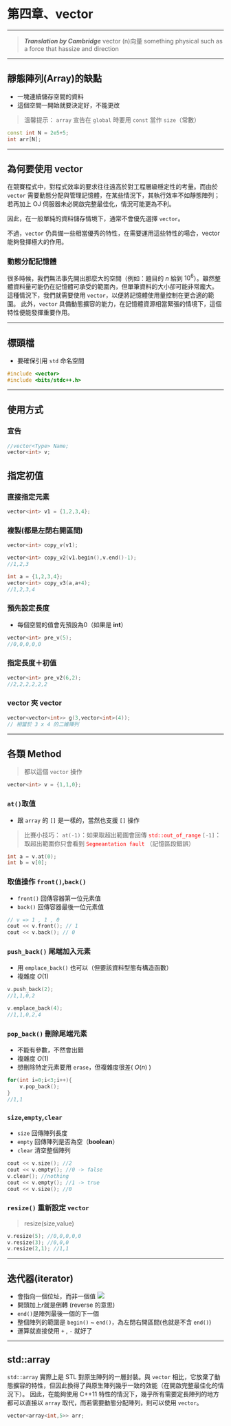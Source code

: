 # 第四章、vector
---
> ***Translation by Cambridge***
> vector (n)向量
> something physical such as a force that hassize and direction

---
## 靜態陣列(Array)的缺點
- 一塊連續儲存空間的資料
- 這個空間一開始就要決定好，不能更改
> 溫馨提示：
> `array` 宣告在 `global` 時要用 `const` 當作 `size`（常數）
```cpp
const int N = 2e5+5;
int arr[N];
```
---
## 為何要使用 vector
在競賽程式中，對程式效率的要求往往遠高於對工程層級穩定性的考量。而由於 `vector` 需要動態分配與管理記憶體，在某些情況下，其執行效率不如靜態陣列；若再加上 OJ 伺服器未必開啟完整最佳化，情況可能更為不利。

因此，在一般單純的資料儲存情境下，通常不會優先選擇 `vector`。

不過，`vector` 仍具備一些相當優秀的特性，在需要運用這些特性的場合，vector 能夠發揮極大的作用。
### 動態分配記憶體
很多時候，我們無法事先開出那麼大的空間（例如：題目的 $n$ 給到 $10^6$）。雖然整體資料量可能仍在記憶體可承受的範圍內，但單筆資料的大小卻可能非常龐大。
這種情況下，我們就需要使用 `vector`，以便將記憶體使用量控制在更合適的範圍。
此外，`vector` 具備動態擴容的能力，在記憶體資源相當緊張的情境下，這個特性便能發揮重要作用。

---

## 標頭檔
- 要確保引用 `std` 命名空間
```cpp
#include <vector>
#include <bits/stdc++.h>
```

---
## 使用方式

### 宣告
```cpp
//vector<Type> Name;
vector<int> v;
```
## 指定初值
### 直接指定元素
```cpp
vector<int> v1 = {1,2,3,4};
```
### 複製(都是左閉右開區間)
```cpp
vector<int> copy_v(v1);
```
```cpp
vector<int> copy_v2(v1.begin(),v.end()-1);
//1,2,3
```
```cpp
int a = {1,2,3,4};
vector<int> copy_v3(a,a+4);
//1,2,3,4
```
### 預先設定長度
- 每個空間的值會先預設為0（如果是 **int**）
```cpp
vector<int> pre_v(5);
//0,0,0,0,0
```
### 指定長度＋初值
```cpp
vector<int> pre_v2(6,2);
//2,2,2,2,2,2
```
### vector 夾 vector
```cpp
vector<vector<int>> g(3,vector<int>(4));
// 相當於 3 x 4 的二維陣列
```

--- 

## 各類 Method
> 都以這個 `vector` 操作
```cpp
vector<int> v = {1,1,0};
```
### `at()`取值
- 跟 `array` 的 `[]` 是一樣的，當然也支援 `[]` 操作
> 比賽小技巧：
> `at(-1)`：如果取超出範圍會回傳 <font color="red"> `std::out_of_range` </font>
> `[-1]`：取超出範圍你只會看到 <font color="red"> `Segmeantation fault` </font>（記憶區段錯誤）
```cpp
int a = v.at(0);
int b = v[0];
```

### 取值操作 `front()`,`back()`
- `front()` 回傳容器第一位元素值
- `back()` 回傳容器最後一位元素值
```cpp
// v => 1 , 1 , 0
cout << v.front(); // 1
cout << v.back(); // 0
```

### `push_back()` 尾端加入元素
- 用 `emplace_back()` 也可以（但要該資料型態有構造函數）
- 複雜度 $O(1)$
```cpp
v.push_back(2);
//1,1,0,2
```
```cpp
v.emplace_back(4);
//1,1,0,2,4
```
### `pop_back()` 刪除尾端元素
- 不能有參數，不然會出錯
- 複雜度 $O(1)$
- 想刪除特定元素要用 `erase`，但複雜度很差( $O(n)$ )
```cpp
for(int i=0;i<3;i++){
    v.pop_back();
}
//1,1
```
### `size`,`empty`,`clear`
- `size` 回傳陣列長度
- `empty` 回傳陣列是否為空（**boolean**）
- `clear` 清空整個陣列
```cpp
cout << v.size(); //2
cout << v.empty(); //0 -> false
v.clear(); //nothing
cout << v.empty(); //1 -> true
cout << v.size(); //0
```
### `resize()` 重新設定 `vector`
> resize(size,value)
```cpp
v.resize(5); //0,0,0,0,0
v.resize(3); //0,0,0
v.resize(2,1); //1,1
```
---

## 迭代器(iterator)
- 會指向一個位址，而非一個值
![](https://i.cmpnet.com/ddj/cuj/images/cuj0106smeyers/diagram2.gif)
- 開頭加上$r$就是倒轉 (reverse 的意思)
- `end()`是陣列最後一個的下一個
- 整個陣列的範圍是 `begin()` ~ `end()`，為左閉右開區間(也就是不含 `end()`)
- 運算就直接使用 `+` , `-` 就好了

---

## std::array
`std::array` 實際上是 STL 對原生陣列的一層封裝。與 `vector` 相比，它放棄了動態擴容的特性，但因此換得了與原生陣列幾乎一致的效能（在開啟完整最佳化的情況下）。
因此，在能夠使用 C++11 特性的情況下，幾乎所有需要定長陣列的地方都可以直接以 `array` 取代，而若需要動態分配陣列，則可以使用 `vector`。
```cpp
vector<array<int,5>> arr;
```